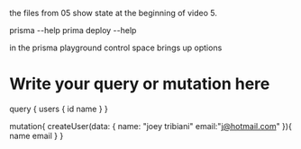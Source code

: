 the files from 05 show state at the beginning of video 5.

prisma --help
prima deploy --help

in the prisma playground  control space brings up options

# Write your query or mutation here
query {
  users {
    id
    name
  }
}




mutation{
  createUser(data: {
    name: "joey tribiani"
    email:"j@hotmail.com"
  }){
    name
    email
  }
}